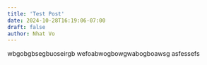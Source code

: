```yaml
---
title: 'Test Post'
date: 2024-10-28T16:19:06-07:00
draft: false
author: Nhat Vo
---
```

wbgobgbsegbuoseirgb wefoabwogbowgwabogboawsg asfessefs